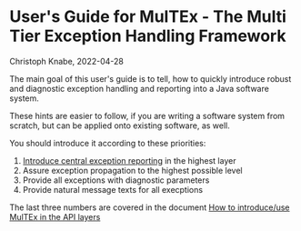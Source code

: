 # User's Guide for MulTEx - The Multi Tier Exception Handling  Framework
Christoph Knabe, 2022-04-28

The main goal of this user's guide is to tell, how to quickly introduce robust and diagnostic exception handling and reporting into a Java software system.

These hints are easier to follow, if you are writing a software system from scratch, but can be applied onto existing software, as well.

You should introduce it according to these priorities:

1. [Introduce central exception reporting](1.central-exception-reporting.md) in the highest layer
2. Assure exception propagation to the highest possible level
3. Provide all exceptions with diagnostic parameters
4. Provide natural message texts for all execptions

The last three numbers are covered in the document
[How to introduce/use MulTEx in the API layers](2.propagate-parameterize-textize.md)